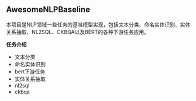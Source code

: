 ## AwesomeNLPBaseline

本项目是NLP领域一些任务的基准模型实现，包括文本分类、命名实体识别、实体关系抽取、NL2SQL、CKBQA以及BERT的各种下游任务应用。

**任务介绍**

- 文本分类
- 命名实体识别
- bert下游任务
- 实体关系抽取
- nl2sql
- ckbqa